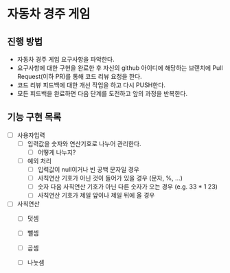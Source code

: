 # 자동차 경주 게임
## 진행 방법
* 자동차 경주 게임 요구사항을 파악한다.
* 요구사항에 대한 구현을 완료한 후 자신의 github 아이디에 해당하는 브랜치에 Pull Request(이하 PR)를 통해 코드 리뷰 요청을 한다.
* 코드 리뷰 피드백에 대한 개선 작업을 하고 다시 PUSH한다.
* 모든 피드백을 완료하면 다음 단계를 도전하고 앞의 과정을 반복한다.

## 기능 구현 목록
- [ ] 사용자입력
  - [ ] 입력값을 숫자와 연산기호로 나누어 관리한다. 
    - [ ] 어떻게 나누지? 
  - [ ] 예외 처리
    - [ ] 입력값이 null이거나 빈 공백 문자일 경우
    - [ ] 사칙연산 기호가 아닌 것이 들어가 있을 경우 (문자, %, ...)
    - [ ] 숫자 다음 사칙연산 기호가 아닌 다른 숫자가 오는 경우 (e.g. 33 * 1 23)
    - [ ] 사칙연산 기호가 제일 앞이나 제일 뒤에 올 경우  
- [ ] 사칙연산
    - [ ] 덧셈
    - [ ] 뺄셈
    - [ ] 곱셈
    - [ ] 나눗셈

